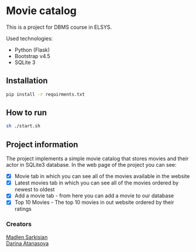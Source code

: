 # Movie catalog

This is a project for DBMS course in ELSYS.

Used technologies:
+ Python (Flask)
+ Bootstrap v4.5
+ SQLite 3

## Installation
```bash
pip install -r requirments.txt
```

## How to run
```bash
sh ./start.sh
```

## Project information

The project implements a simple movie catalog that stores movies and their actor in SQLite3 database. In the web page of the project you can see:

 - [x] Movie tab in which you can see all of the movies available in the website
 - [x] Latest movies tab in which you can see all of the movies ordered by newest to oldest
 - [x] Add a movie tab - from here you can add a movie to our database
 - [x] Top 10 Movies - The top 10 movies in out website ordered by their ratings

### Creators

[Madlen Sarkisian](https://github.com/Maddie02) \
[Darina Atanasova](https://github.com/DarinaAtanasova)
